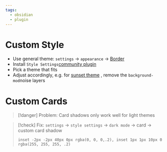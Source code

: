 ```yaml
---
tags:
  - obsidian
  - plugin
---
```

# Custom Style

- Use general theme: `settings` -> `appearance` -> [Border](https://github.com/Akifyss/obsidian-border)
- Install `Style Settings`[community plugin](https://github.com/mgmeyers/obsidian-style-settings)
- Pick a theme that fits
- Adjust accordingly, e.g. for [sunset theme](https://github.com/Akifyss/obsidian-border/blob/main/presets/Sunset.json) , remove the `background-mod`noise layers

# Custom Cards

> [!danger] Problem: Card shadows only work well for light themes

> [!check] Fix:
> `settings` -> `style settings` -> `dark mode` -> card -> custom card shadow
>
> ```
> inset -2px -2px 40px 0px rgba(0, 0, 0,.2), inset 1px 1px 10px 0 rgba(255, 255, 255, .2) 
> ```

